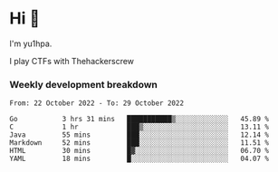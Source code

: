 # Hi 👋

I'm yu1hpa.

I play CTFs with Thehackerscrew

### Weekly development breakdown

<!--START_SECTION:waka-->

```text
From: 22 October 2022 - To: 29 October 2022

Go           3 hrs 31 mins   ███████████▒░░░░░░░░░░░░░   45.89 %
C            1 hr            ███▒░░░░░░░░░░░░░░░░░░░░░   13.11 %
Java         55 mins         ███░░░░░░░░░░░░░░░░░░░░░░   12.14 %
Markdown     52 mins         ███░░░░░░░░░░░░░░░░░░░░░░   11.51 %
HTML         30 mins         █▓░░░░░░░░░░░░░░░░░░░░░░░   06.70 %
YAML         18 mins         █░░░░░░░░░░░░░░░░░░░░░░░░   04.07 %
```

<!--END_SECTION:waka-->

